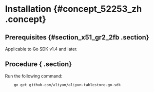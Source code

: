 # Installation {#concept_52253_zh .concept}

## Prerequisites {#section_x51_gr2_2fb .section}

Applicable to Go SDK v1.4 and later.

## Procedure { .section}

Run the following command:

```
	go get github.com/aliyun/aliyun-tablestore-go-sdk

```

